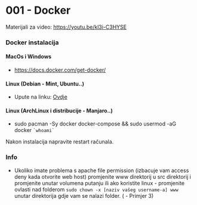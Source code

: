 # 001 - Docker

Materijali za video: https://youtu.be/kl3i-C3HYSE

### Docker instalacija

#### MacOs i Windows
- https://docs.docker.com/get-docker/

#### Linux (Debian - Mint, Ubuntu..)
- Upute na linku: [Ovdje](./docker-debian-setup.txt)

#### Linux (ArchLinux i distribucije - Manjaro..)
- sudo pacman -Sy docker docker-compose && sudo usermod -aG docker `` `whoami` ``

Nakon instalacija napravite restart računala.

### Info
- Ukoliko imate problema s apache file permission (izbacuje vam access deny kada otvorite web host) promjenite www direktorij u src direktorij i promjenite unutar volumena putanju ili ako koristite linux - promjenite ovlasti nad folderom `sudo chown -x [naziv vašeg username-a] www` unutar direktorija gdje vam se nalazi folder. ( - Primjer 3)
